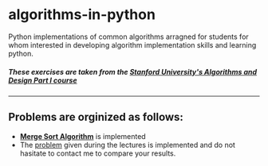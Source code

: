 # algorithms-in-python
Python implementations of common algorithms arragned for students for whom interested in developing algorithm implementation skills and learning python.

##### These exercises are taken from the [Stanford University's Algorithms and Design Part I course](https://www.coursera.org/course/algo) 
- - - 
## Problems are orginized as follows:
- **[Merge Sort Algorithm](https://en.wikipedia.org/wiki/Merge_sort)** is implemented
- The [problem](https://class.coursera.org/algo-004/lecture/15) given during the lectures is implemented and do not hasitate to contact me to compare your results.